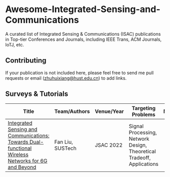 # Awesome-Integrated-Sensing-and-Communications
A curated list of Integrated Sensing &amp; Communications (ISAC) publications in Top-tier Conferences and Journals, including IEEE Trans, ACM Journals, IoTJ, etc. 

## Contributing
If your publication is not included here, please feel free to send me pull requests or email (zhuhuixiang@hust.edu.cn) to add links.


## Surveys & Tutorials
| Title  | Team/Authors | Venue/Year |  Targeting Problems | Materials |
| ------------- | ------------- | ------------- | ------------- | ------------- |
| [Integrated Sensing and Communications: Towards Dual-functional Wireless Networks for 6G and Beyond](https://ieeexplore.ieee.org/abstract/document/9737357)  | Fan Liu, SUSTech | JSAC 2022 |  Signal Processing, Network Design, Theoretical Tradeoff, Applications |   |
